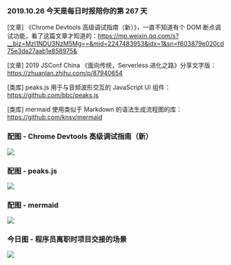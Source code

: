 ### 2019.10.26 今天是每日时报陪你的第 267 天

[文章] 《Chrome Devtools 高级调试指南（新）》，一直不知道有个 DOM 断点调试功能，看了这篇文章才知道的：<https://mp.weixin.qq.com/s?__biz=MzI1NDU3NzM5Mg==&mid=2247483953&idx=1&sn=f603879e020cd75e3da27aab1e858975&>

[文章] 2019 JSConf China 《面向传统，Serverless 进化之路》分享文字版：<https://zhuanlan.zhihu.com/p/87940654>

[类库] peaks.js 用于与音频波形交互的 JavaScript UI 组件：<https://github.com/bbc/peaks.js>

[类库] mermaid 使用类似于 Markdown 的语法生成流程图的库：<https://github.com/knsv/mermaid>

### 配图 - Chrome Devtools 高级调试指南（新）
![](http://qn.40zhe.com/102601.gif)

### 配图 - peaks.js
![](https://raw.githubusercontent.com/bbc/peaks.js/master/peaks.png)

### 配图 - mermaid
![](https://raw.githubusercontent.com/knsv/mermaid/master/img/new-diagrams.png)

### 今日图 - 程序员离职时项目交接的场景
![](http://qn.40zhe.com/16dfe36c50c7dc62)
